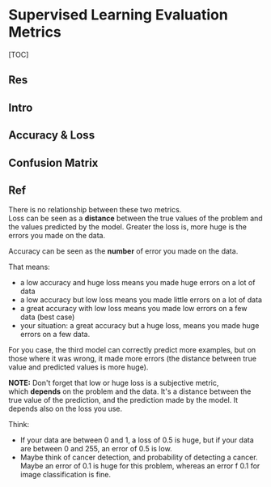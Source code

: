 # Supervised Learning Evaluation Metrics

[TOC]



## Res


## Intro


## Accuracy & Loss


## Confusion Matrix



## Ref
[🤔 What is the relationship between the accuracy and the loss in deep learning? | Stack exchange ]: https://datascience.stackexchange.com/questions/42599/what-is-the-relationship-between-the-accuracy-and-the-loss-in-deep-learning

There is no relationship between these two metrics.   
Loss can be seen as a **distance** between the true values of the problem and the values predicted by the model. Greater the loss is, more huge is the errors you made on the data.

Accuracy can be seen as the **number** of error you made on the data.

That means:  
- a low accuracy and huge loss means you made huge errors on a lot of data  
- a low accuracy but low loss means you made little errors on a lot of data  
- a great accuracy with low loss means you made low errors on a few data (best case)  
- your situation: a great accuracy but a huge loss, means you made huge errors on a few data.

For you case, the third model can correctly predict more examples, but on those where it was wrong, it made more errors (the distance between true value and predicted values is more huge).

**NOTE:**
Don't forget that low or huge loss is a subjective metric, which **depends** on the problem and the data. It's a distance between the true value of the prediction, and the prediction made by the model. It depends also on the loss you use.  

Think:  
- If your data are between 0 and 1, a loss of 0.5 is huge, but if your data are between 0 and 255, an error of 0.5 is low.  
- Maybe think of cancer detection, and probability of detecting a cancer. Maybe an error of 0.1 is huge for this problem, whereas an error f 0.1 for image classification is fine.


[👍 Train Accuracy vs Test Accuracy vs Confusion matrix]: https://datascience.stackexchange.com/questions/28426/train-accuracy-vs-test-accuracy-vs-confusion-matrix

[What is the difference between the terms accuracy and validation accuracy? | Stackoverflow]: https://stackoverflow.com/a/51345413/16542494
